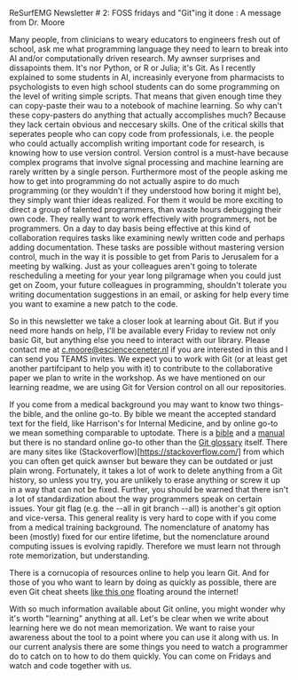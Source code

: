 ReSurfEMG Newsletter # 2: FOSS fridays and "Git"ing it done : A message from Dr. Moore 

Many people, from clinicians to weary educators to engineers fresh out of school, ask me what programming language they need to learn to break into AI and/or computationally driven research. My awnser surprises and dissapoints them. It's nor Python, or R or Julia; it's Git. As I recently explained to some students in AI, increasinly everyone from pharmacists to psychologists to even high school students can do some programming on the level of writing simple scripts. That means that given enough time they can copy-paste their wau to a notebook of machine learning. So why can't these copy-pasters do anything that actually accomplishes much? Because they lack certain obvious and neccesary skills.
 One of the critical skills that seperates people who can copy code from professionals, i.e. the people who could actually accomplish writing important code for research, is knowing how to use version control. Version control is a must-have because complex programs that involve signal processing and machine learning are rarely written by a single person. Furthermore most of the people asking me how to get into programming do not actually aspire to do much programming (or they wouldn't if they understood how boring it might be), they simply want thier ideas realized. For them it would be more exciting to direct a group of talented programmers, than waste hours debugging their own code. They really want to work effectively with programmers, not be programmers. On a day to day basis being effective at this kind of collaboration requires tasks like examining newly written code and perhaps adding documentation. These tasks are possible without mastering version control, much in the way it is possible to get from Paris to Jerusalem for a meeting by walking. Just as your colleagues aren't going to tolerate rescheduling a meeting for your year long pilgramage when you could just get on Zoom, your future colleagues in programming, shouldn't tolerate you writing documentation suggestions in an email, or asking for help every time you want to examine a new patch to the code.  
 
So in this newsletter we take a closer look at learning about Git. But if you need more hands on help, I'll be available every Friday to review not only basic Git, but anything else you need to interact with our library. Please contact me at c.moore@escienceceneter.nl if you are interested in this and I can send you TEAMS invites.  We expect you to work with Git (or at least get another partifcipant to help you with it) to contribute to the collaborative paper we plan to write in the workshop. As we have mentioned on our learning readme, we are using Git for Version control on all our repositories. 

If you come from a medical background you may want to know two things- the bible, and the online go-to. By bible we meant the accepted standard text for the field, like Harrison's for Internal Medicine, and by online go-to we mean something comparable to uptodate. There is a [bible](https://git-scm.com/book/en/v2,) and a [manual](https://git-scm.com/docs/user-manual) but there is no standard online go-to other than the [Git glossary](https://git-scm.com/docs/gitglossary) itself. There are many sites like (Stackoverflow)[https://stackoverflow.com/] from which you can often get quick awnser but beware they can be outdated or just plain wrong. Fortunately, it takes a lot of work to delete anything from a Git history, so unless you try, you are unlikely to erase anything or screw it up in a way that can not be fixed. Further, you should be warned that there isn't a lot of standardization about the way programmers speak on certain issues. Your git flag (e.g. the --all in git branch --all) is another's git option and vice-versa. This general reality is very hard to cope with if you come from a medical training background. The nomenclature of anatomy has been (mostly) fixed for our entire lifetime, but the nomenclature around computing issues is evolving rapidly. Therefore we must learn not through rote memorization, but understanding.

There is a cornucopia of resources online to help you learn Git. And for those of you who want to learn by doing as quickly as possible, there are even Git cheat sheets [like this one](https://www.atlassian.com/git/tutorials/atlassian-git-cheatsheet) floating around the internet! 

With so much information available about Git online, you might wonder why it's worth "learning" anything at all. Let's be clear when we write about learning here we do not mean memorization. We want to raise your awareness about the tool to a point where you can use it along with us.  In our current analysis there are some things you need to watch a programmer do to catch on to how to do them quickly. You can come on Fridays and watch and code together with us.
















